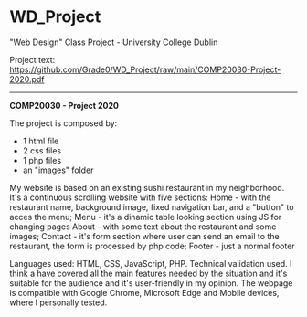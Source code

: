 # WD_Project
"Web Design" Class Project - University College Dublin

Project text: https://github.com/Grade0/WD_Project/raw/main/COMP20030-Project-2020.pdf

<hr>
<b> COMP20030 - Project 2020 </b>
<br>

The project is composed by:    
- 1 html file    
- 2 css files    
- 1 php files    
- an "images" folder    

My website is based on an existing sushi restaurant in my neighborhood. It's a continuous scrolling website with five sections:
Home - with the restaurant name, background image, fixed navigation bar, and a "button" to acces the menu;
Menu - it's a dinamic table looking section using JS for changing pages
About - with some text about the restaurant and some images;
Contact - it's form section where user can send an email to the restaurant, the form is processed by php code;
Footer - just a normal footer

Languages used: HTML, CSS, JavaScript, PHP.
Technical validation used.
I think a have covered all the main features needed by the situation and it's suitable for the audience and it's user-friendly in my opinion.
The webpage is compatible with Google Chrome, Microsoft Edge and Mobile devices, where I personally tested.
